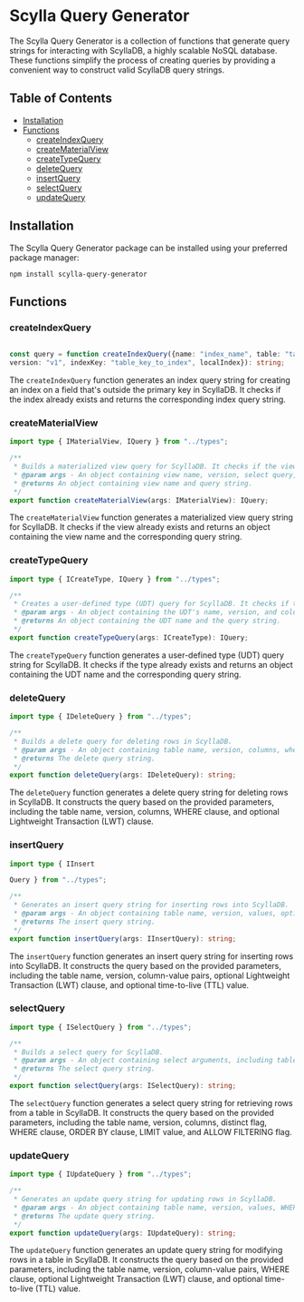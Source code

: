 # Scylla Query Generator

The Scylla Query Generator is a collection of functions that generate query strings for interacting with ScyllaDB, a highly scalable NoSQL database. These functions simplify the process of creating queries by providing a convenient way to construct valid ScyllaDB query strings.

## Table of Contents

- [Installation](#installation)
- [Functions](#functions)
  - [createIndexQuery](#createindexquery)
  - [createMaterialView](#creatematerialview)
  - [createTypeQuery](#createtypequery)
  - [deleteQuery](#deletequery)
  - [insertQuery](#insertquery)
  - [selectQuery](#selectquery)
  - [updateQuery](#updatequery)

## Installation

The Scylla Query Generator package can be installed using your preferred package manager:

```shell
npm install scylla-query-generator
```

## Functions

### createIndexQuery

```typescript

const query = function createIndexQuery({name: "index_name", table: "table_name",
version: "v1", indexKey: "table_key_to_index", localIndex}): string;
```

The `createIndexQuery` function generates an index query string for creating an index on a field that's outside the primary key in ScyllaDB. It checks if the index already exists and returns the corresponding index query string.

### createMaterialView

```typescript
import type { IMaterialView, IQuery } from "../types";

/**
 * Builds a materialized view query for ScyllaDB. It checks if the view exists.
 * @param args - An object containing view name, version, select query, primary key, and optional order by clause.
 * @returns An object containing view name and query string.
 */
export function createMaterialView(args: IMaterialView): IQuery;
```

The `createMaterialView` function generates a materialized view query string for ScyllaDB. It checks if the view already exists and returns an object containing the view name and the corresponding query string.

### createTypeQuery

```typescript
import type { ICreateType, IQuery } from "../types";

/**
 * Creates a user-defined type (UDT) query for ScyllaDB. It checks if the type exists.
 * @param args - An object containing the UDT's name, version, and columns.
 * @returns An object containing the UDT name and the query string.
 */
export function createTypeQuery(args: ICreateType): IQuery;
```

The `createTypeQuery` function generates a user-defined type (UDT) query string for ScyllaDB. It checks if the type already exists and returns an object containing the UDT name and the corresponding query string.

### deleteQuery

```typescript
import type { IDeleteQuery } from "../types";

/**
 * Builds a delete query for deleting rows in ScyllaDB.
 * @param args - An object containing table name, version, columns, where clause, and optional lightweight transaction (LWT) clause.
 * @returns The delete query string.
 */
export function deleteQuery(args: IDeleteQuery): string;
```

The `deleteQuery` function generates a delete query string for deleting rows in ScyllaDB. It constructs the query based on the provided parameters, including the table name, version, columns, WHERE clause, and optional Lightweight Transaction (LWT) clause.

### insertQuery

```typescript
import type { IInsert

Query } from "../types";

/**
 * Generates an insert query string for inserting rows into ScyllaDB.
 * @param args - An object containing table name, version, values, optional lightweight transaction (LWT) clause, and optional time-to-live (TTL) value.
 * @returns The insert query string.
 */
export function insertQuery(args: IInsertQuery): string;
```

The `insertQuery` function generates an insert query string for inserting rows into ScyllaDB. It constructs the query based on the provided parameters, including the table name, version, column-value pairs, optional Lightweight Transaction (LWT) clause, and optional time-to-live (TTL) value.

### selectQuery

```typescript
import type { ISelectQuery } from "../types";

/**
 * Builds a select query for ScyllaDB.
 * @param args - An object containing select arguments, including table name, version, columns, distinct flag, WHERE clause, ORDER BY clause, LIMIT value, and ALLOW FILTERING flag.
 * @returns The select query string.
 */
export function selectQuery(args: ISelectQuery): string;
```

The `selectQuery` function generates a select query string for retrieving rows from a table in ScyllaDB. It constructs the query based on the provided parameters, including the table name, version, columns, distinct flag, WHERE clause, ORDER BY clause, LIMIT value, and ALLOW FILTERING flag.

### updateQuery

```typescript
import type { IUpdateQuery } from "../types";

/**
 * Generates an update query string for updating rows in ScyllaDB.
 * @param args - An object containing table name, version, values, WHERE clause, optional lightweight transaction (LWT) clause, and optional time-to-live (TTL) value.
 * @returns The update query string.
 */
export function updateQuery(args: IUpdateQuery): string;
```

The `updateQuery` function generates an update query string for modifying rows in a table in ScyllaDB. It constructs the query based on the provided parameters, including the table name, version, column-value pairs, WHERE clause, optional Lightweight Transaction (LWT) clause, and optional time-to-live (TTL) value.

